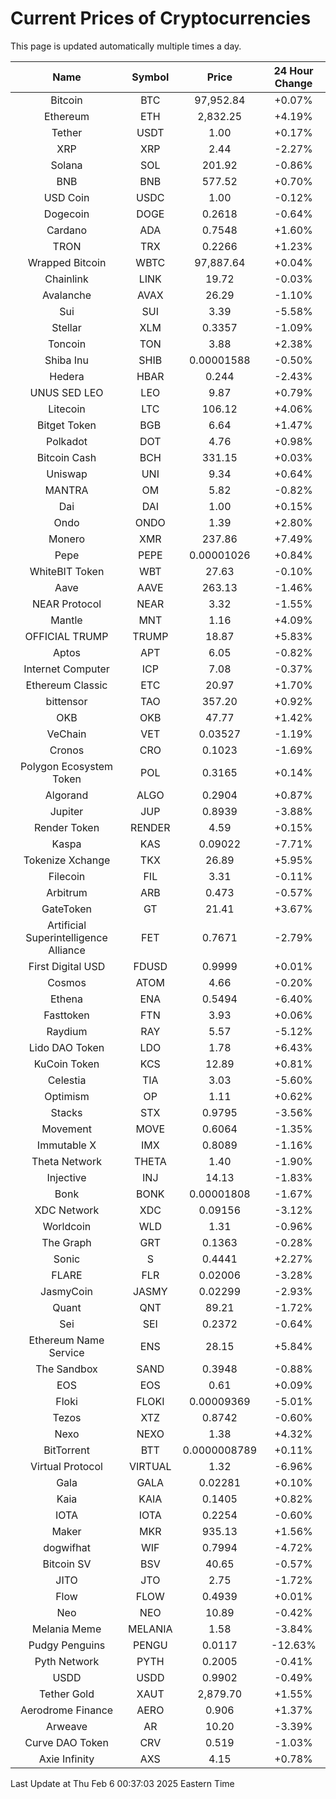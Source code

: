 # Current Prices of Cryptocurrencies
This page is updated automatically multiple times a day.

| Name | Symbol | Price | 24 Hour Change |
| :---: |:---:| :---: | :---: |
| Bitcoin | BTC | 97,952.84 | +0.07% |
| Ethereum | ETH | 2,832.25 | +4.19% |
| Tether | USDT | 1.00 | +0.17% |
| XRP | XRP | 2.44 | -2.27% |
| Solana | SOL | 201.92 | -0.86% |
| BNB | BNB | 577.52 | +0.70% |
| USD Coin | USDC | 1.00 | -0.12% |
| Dogecoin | DOGE | 0.2618 | -0.64% |
| Cardano | ADA | 0.7548 | +1.60% |
| TRON | TRX | 0.2266 | +1.23% |
| Wrapped Bitcoin | WBTC | 97,887.64 | +0.04% |
| Chainlink | LINK | 19.72 | -0.03% |
| Avalanche | AVAX | 26.29 | -1.10% |
| Sui | SUI | 3.39 | -5.58% |
| Stellar | XLM | 0.3357 | -1.09% |
| Toncoin | TON | 3.88 | +2.38% |
| Shiba Inu | SHIB | 0.00001588 | -0.50% |
| Hedera | HBAR | 0.244 | -2.43% |
| UNUS SED LEO | LEO | 9.87 | +0.79% |
| Litecoin | LTC | 106.12 | +4.06% |
| Bitget Token | BGB | 6.64 | +1.47% |
| Polkadot | DOT | 4.76 | +0.98% |
| Bitcoin Cash | BCH | 331.15 | +0.03% |
| Uniswap | UNI | 9.34 | +0.64% |
| MANTRA | OM | 5.82 | -0.82% |
| Dai | DAI | 1.00 | +0.15% |
| Ondo | ONDO | 1.39 | +2.80% |
| Monero | XMR | 237.86 | +7.49% |
| Pepe | PEPE | 0.00001026 | +0.84% |
| WhiteBIT Token | WBT | 27.63 | -0.10% |
| Aave | AAVE | 263.13 | -1.46% |
| NEAR Protocol | NEAR | 3.32 | -1.55% |
| Mantle | MNT | 1.16 | +4.09% |
| OFFICIAL TRUMP | TRUMP | 18.87 | +5.83% |
| Aptos | APT | 6.05 | -0.82% |
| Internet Computer | ICP | 7.08 | -0.37% |
| Ethereum Classic | ETC | 20.97 | +1.70% |
| bittensor | TAO | 357.20 | +0.92% |
| OKB | OKB | 47.77 | +1.42% |
| VeChain | VET | 0.03527 | -1.19% |
| Cronos | CRO | 0.1023 | -1.69% |
| Polygon Ecosystem Token | POL | 0.3165 | +0.14% |
| Algorand | ALGO | 0.2904 | +0.87% |
| Jupiter | JUP | 0.8939 | -3.88% |
| Render Token | RENDER | 4.59 | +0.15% |
| Kaspa | KAS | 0.09022 | -7.71% |
| Tokenize Xchange | TKX | 26.89 | +5.95% |
| Filecoin | FIL | 3.31 | -0.11% |
| Arbitrum | ARB | 0.473 | -0.57% |
| GateToken | GT | 21.41 | +3.67% |
| Artificial Superintelligence Alliance | FET | 0.7671 | -2.79% |
| First Digital USD | FDUSD | 0.9999 | +0.01% |
| Cosmos | ATOM | 4.66 | -0.20% |
| Ethena | ENA | 0.5494 | -6.40% |
| Fasttoken | FTN | 3.93 | +0.06% |
| Raydium | RAY | 5.57 | -5.12% |
| Lido DAO Token | LDO | 1.78 | +6.43% |
| KuCoin Token | KCS | 12.89 | +0.81% |
| Celestia | TIA | 3.03 | -5.60% |
| Optimism | OP | 1.11 | +0.62% |
| Stacks | STX | 0.9795 | -3.56% |
| Movement | MOVE | 0.6064 | -1.35% |
| Immutable X | IMX | 0.8089 | -1.16% |
| Theta Network | THETA | 1.40 | -1.90% |
| Injective | INJ | 14.13 | -1.83% |
| Bonk | BONK | 0.00001808 | -1.67% |
| XDC Network | XDC | 0.09156 | -3.12% |
| Worldcoin | WLD | 1.31 | -0.96% |
| The Graph | GRT | 0.1363 | -0.28% |
| Sonic | S | 0.4441 | +2.27% |
| FLARE | FLR | 0.02006 | -3.28% |
| JasmyCoin | JASMY | 0.02299 | -2.93% |
| Quant | QNT | 89.21 | -1.72% |
| Sei | SEI | 0.2372 | -0.64% |
| Ethereum Name Service | ENS | 28.15 | +5.84% |
| The Sandbox | SAND | 0.3948 | -0.88% |
| EOS | EOS | 0.61 | +0.09% |
| Floki | FLOKI | 0.00009369 | -5.01% |
| Tezos | XTZ | 0.8742 | -0.60% |
| Nexo | NEXO | 1.38 | +4.32% |
| BitTorrent | BTT | 0.0000008789 | +0.11% |
| Virtual Protocol | VIRTUAL | 1.32 | -6.96% |
| Gala | GALA | 0.02281 | +0.10% |
| Kaia | KAIA | 0.1405 | +0.82% |
| IOTA | IOTA | 0.2254 | -0.60% |
| Maker | MKR | 935.13 | +1.56% |
| dogwifhat | WIF | 0.7994 | -4.72% |
| Bitcoin SV | BSV | 40.65 | -0.57% |
| JITO | JTO | 2.75 | -1.72% |
| Flow | FLOW | 0.4939 | +0.01% |
| Neo | NEO | 10.89 | -0.42% |
| Melania Meme | MELANIA | 1.58 | -3.84% |
| Pudgy Penguins | PENGU | 0.0117 | -12.63% |
| Pyth Network | PYTH | 0.2005 | -0.41% |
| USDD | USDD | 0.9902 | -0.49% |
| Tether Gold | XAUT | 2,879.70 | +1.55% |
| Aerodrome Finance | AERO | 0.906 | +1.37% |
| Arweave | AR | 10.20 | -3.39% |
| Curve DAO Token | CRV | 0.519 | -1.03% |
| Axie Infinity | AXS | 4.15 | +0.78% |

Last Update at Thu Feb  6 00:37:03 2025 Eastern Time